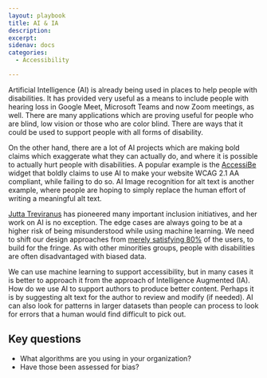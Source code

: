 ```yaml
---
layout: playbook
title: AI & IA
description: 
excerpt: 
sidenav: docs
categories:
  - Accessibility

---
```


Artificial Intelligence (AI) is already being used in places to help people with disabilities. It has provided very useful as a means to include people with hearing loss in Google Meet, Microsoft Teams and now Zoom meetings, as well. There are many applications which are proving useful for people who are blind, low vision or those who are color blind. There are ways that it could be used to support people with all forms of disability.

On the other hand, there are a lot of AI projects which are making bold claims which exaggerate what they can actually do, and where it is possible to actually hurt people with disabilities. A popular example is the [AccessiBe](https://adrianroselli.com/2020/06/accessibe-will-get-you-sued.html?Theme=Light) widget that boldly claims to use AI to make your website WCAG 2.1 AA compliant, while failing to do so. AI Image recognition for alt text is another example, where people are hoping to simply replace the human effort of writing a meaningful alt text. 

[Jutta Treviranus](https://medium.com/@MITIBMLab/will-ai-methods-treat-people-with-disabilities-fairly-7626b38f9cb5) has pioneered many important inclusion initiatives, and her work on AI is no exception. The edge cases are always going to be at a higher risk of being misunderstood while using machine learning. We need to shift our design approaches from [merely satisfying 80%](https://medium.com/ontariodigital/if-you-want-the-best-design-ask-strangers-to-help-e37bdb73567) of the users, to build for the fringe. As with other minorities groups, people with disabilities are often disadvantaged with biased data. 

We can use machine learning to support accessibility, but in many cases it is better to approach it from the approach of Intelligence Augmented (IA). How do we use AI to support authors to produce better content. Perhaps it is by suggesting alt text for the author to review and modify (if needed). AI can also look for patterns in larger datasets than people can process to look for errors that a human would find difficult to pick out. 

## Key questions

* What algorithms are you using in your organization?
* Have those been assessed for bias?

